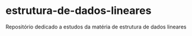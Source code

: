 # estrutura-de-dados-lineares
Repositório dedicado a estudos da matéria de estrutura de dados lineares 
